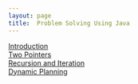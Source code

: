 ```yaml
---
layout: page
title:  Problem Solving Using Java 
---
```

[Introduction](introduction.md)  
[Two Pointers](twopointers.md)  
[Recursion and Iteration](recursion.md)  
[Dynamic Planning](dp.md)  


